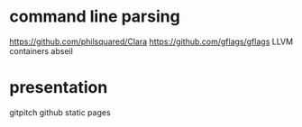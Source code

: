 
# command line parsing

https://github.com/philsquared/Clara
https://github.com/gflags/gflags
LLVM containers
abseil


# presentation

gitpitch
github static pages

